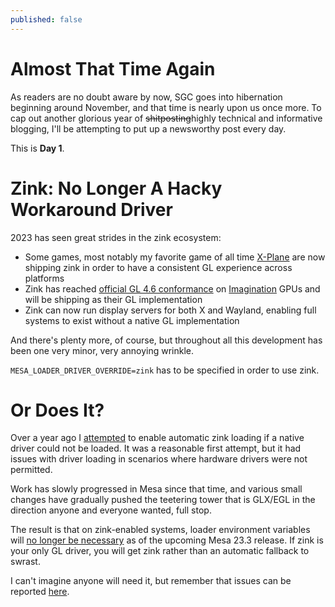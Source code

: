 ```yaml
---
published: false
---
```

# Almost That Time Again

As readers are no doubt aware by now, SGC goes into hibernation beginning around November, and that time is nearly upon us once more. To cap out another glorious year of ~~shitposting~~highly technical and informative blogging, I'll be attempting to put up a newsworthy post every day.

This is **Day 1**.

# Zink: No Longer A Hacky Workaround Driver
2023 has seen great strides in the zink ecosystem:
* Some games, most notably my favorite game of all time [X-Plane](https://developer.x-plane.com/2023/02/addressing-plugin-flickering/) are now shipping zink in order to have a consistent GL experience across platforms
* Zink has reached [official GL 4.6 conformance](https://www.khronos.org/conformance/adopters/conformant-products/opengl#submission_332) on [Imagination](https://blog.imaginationtech.com/imagination-gpus-now-support-opengl-4.6) GPUs and will be shipping as their GL implementation
* Zink can now run display servers for both X and Wayland, enabling full systems to exist without a native GL implementation

And there's plenty more, of course, but throughout all this development has been one very minor, very annoying wrinkle.

`MESA_LOADER_DRIVER_OVERRIDE=zink` has to be specified in order to use zink.

# Or Does It?
Over a year ago I [attempted](https://gitlab.freedesktop.org/mesa/mesa/-/merge_requests/16168) to enable automatic zink loading if a native driver could not be loaded. It was a reasonable first attempt, but it had issues with driver loading in scenarios where hardware drivers were not permitted.

Work has slowly progressed in Mesa since that time, and various small changes have gradually pushed the teetering tower that is GLX/EGL in the direction anyone and everyone wanted, full stop.

The result is that on zink-enabled systems, loader environment variables will [no longer be necessary](https://gitlab.freedesktop.org/mesa/mesa/-/merge_requests/25640) as of the upcoming Mesa 23.3 release. If zink is your only GL driver, you will get zink rather than an automatic fallback to swrast.

I can't imagine anyone will need it, but remember that issues can be reported [here](https://gitlab.freedesktop.org/mesa/mesa/-/issues).